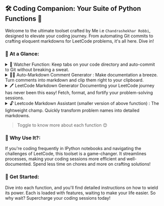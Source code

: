 ## 🛠️ Coding Companion: Your Suite of Python Functions 🚀

Welcome to the ultimate toolset crafted by Me i.e `Chandrashekhar Robbi`, designed to elevate your coding journey. From automating Git commits to crafting eloquent markdowns for LeetCode problems, it's all here. Dive in!

### 🌠 **At a Glance**:
<details>
  <summary>👀 Watcher Function: Keep tabs on your code directory and auto-commit to Git without breaking a sweat.</summary>
  

  ## 🚀 Git Commit Handler
  
  A script that tracks changes in a directory and auto-commits them to Git with descriptive messages.
  
  ### 🌟 Features:
  1. **🔍 Watches Files**: Uses the `watchdog` library to check for changes.
  2. **🤖 Git Automation**: Automatically pulls, commits, and pushes code.
  3. **💡 Smart Commit Messages**: Creates messages based on what's changed.
  
  ### 🛠 How it Works:
  1. Starts by pulling the latest from Git.
  2. Watches your chosen directory for changes.
  3. Sees a new file? Logs it.
  4. Sees changes? Commits them:
      - Finds a new function? Says so in the commit.
      - Other changes? Uses a general commit message.
  5. Pushes the changes to Git.
  
  ### 📌 Before You Start:
  - You'll need the `watchdog` library.
  - Make sure `git` is installed.
  
  ### 🚀 How to Use:
  1. Set the directory you want to watch in the `DIRECTORY_TO_WATCH` variable.
  2. Run the script.
  
  ### ⚠️ Heads Up:
  - Be careful using this on important projects. It commits automatically.
  - It currently uses basic rules for commit messages. Adjust if you need something specific.
  - It ignores 'Untitled.ipynb' files.


---
</details>



<details>
  <summary>🙌🏻 Auto-Markdown Comment Generator : Make documentation a breeze. Turn comments into markdown and clip them right to your clipboard.</summary>
  

## 📝 Auto-Markdown Comment Generator

Easily turn your IPython comments into navigable markdown! Crafted by Chandrashekhar Robbi, this tool not only creates markdown cells but also populates your clipboard, making documentation a breeze!

### 🌠 Features:
1. **✍️ Easy Markdown**: Convert a comment to markdown with `new(string)`.
2. **📋 Clipboard Magic**: Automatically copies the generated markdown to your clipboard.
3. **🔍 Quick Navigation**: Hyperlink comments for swift notebook navigation.
4. **🗑️ Manage Comments**: Clean up and manage your list with a range of utility functions.

### 🚀 How to Use:
1. **Initialize**: Simply create an instance of `MyFunction`.
2. **Generate**: Use `new(string)` to turn a comment into markdown. It even warns you if a comment already exists!
3. **Manage**: View your comment list with `printArr()`, or remove items with `removeLastelement()` or `removeByUsingIndex(x)`.

### ⚙️ Behind-the-Scenes:
- The code integrates with IPython to manage and modify notebook cells.
- It cleverly uses `pyperclip` to populate your clipboard with markdown content instantly.
  
### ⚠️ Heads Up:
- The script works its charm in IPython notebooks.
- Make sure `pyperclip` and `IPython` are installed and ready to roll!

---
</details>




<details>
  <summary>🖊️ LeetCode Markdown Generator Documenting your LeetCode journey has never been this easy! Fetch, format, and fortify your problem-solving sessions.</summary>


## 📘 LeetCode Markdown Generator

Transform your LeetCode problem-solving journey into a well-documented notebook. Created by Chandrashekhar Robbi, this Python tool seamlessly fetches problem descriptions from LeetCode and formats them into markdown. And the magic doesn't stop there; it also auto-copies the content to your clipboard! ✨

### 🌠 Features:
1. **🔗 Hyperlink Creation**: Automatically creates a clickable link to the original LeetCode problem.
2. **📝 Markdown Magic**: Converts the problem description, including images, into a neatly formatted markdown.
3. **📋 Clipboard Ready**: Once your markdown is ready, it's copied to your clipboard for easy pasting.
4. **🔍 Problem Search**: Just provide the problem name, and let the tool do the rest.
5. **🗂 Comment Management**: Maintain, view, or remove comments as you like.

### 🚀 How to Use:
1. **Initialize**: Kick things off by creating an instance of `LeetFunction`.
2. **Fetch & Format**: Call `new(string)` with the problem name to generate markdown.
3. **Manage Comments**: Use functions like `printArr()`, `removeLastelement()`, and more to manage your comment list.

### ⚙️ Behind-the-Scenes:
- Uses `selenium` to automate the browser and fetch data from LeetCode.
- Leverages `pyperclip` for clipboard operations, making copying seamless.
  
### ⚠️ Before You Begin:
- Ensure you've got `selenium` and `pyperclip` installed.
- Also, don't forget to set the path for your browser's driver, like ChromeDriver for Chrome.


---
</details>


<details>

  <summary>🔓 Leetcode Markdown Assistant (smaller version of above function) : The lightweight champ. Quickly transform problem names into detailed markdowns.</summary>

  

## 📘 LeetCode Markdown Assistant


### 🌠 Features:
1. **🔗 Quick Links**: Generate direct links to the specified LeetCode problem with a simple command.
2. **📝 Markdown Mastery**: Instantly convert a LeetCode problem name into markdown, complete with placeholders for your approach and complexities.
3. **📋 Clipboard Convenience**: With `pyperclip` integration, your markdown is immediately ready for pasting.
4. **🗃 Comment Management**: Effortlessly maintain a list of your comments with utility functions.

### 🚀 Usage:
1. **Start-Up**: Fire up by creating an instance of `LeetFunction`.
2. **Markdown Magic**: Invoke `new(string)` with the problem name and watch it convert into a markdown link and template.
3. **Comment Control**: Functions like `printArr()`, `removeLastelement()`, and more are there to help you manage your comment inventory.

### ⚙️ Behind-the-Scenes:
- Designed especially for IPython notebooks.
- Uses the magic of `pyperclip` to make your clipboard markdown-ready in an instant.

### ⚠️ Quick Note:
- Ensure `pyperclip` is installed.
- Ready to ease your LeetCode documentation? Let's get started!


---
</details>

> Toggle to know more about each function 😊


### 🎯 **Why Use It?**:
If you're coding frequently in IPython notebooks and navigating the challenges of LeetCode, this toolset is a game-changer. It streamlines processes, making your coding sessions more efficient and well-documented. Spend less time on chores and more on crafting solutions!

### 🚀 **Get Started**:
Dive into each function, and you'll find detailed instructions on how to wield its power. Each is loaded with features, waiting to make your life easier. So why wait? Supercharge your coding sessions today!


